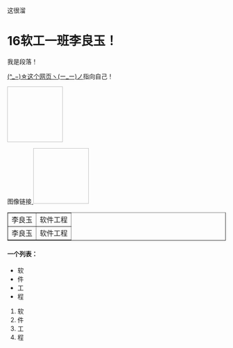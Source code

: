 <html>
<head>这很溜</head>
<body>
<h1>16软工一班李良玉！</h1>
<p>我是段落！</p>
<p><a href="https://liliangyu.github.io/">(^_−)☆这个网页ヽ(ー_ー)ノ</a>指向自己！</p>
<p><img ="/C/Users/lenovo/Desktop/love.jpg" width="128" height="128"/></p>
<p>图像链接<a href="https://liliangyu.github.io/">
<img ="/C/Users/lenovo/Desktop/love.jpg" width="128" height="128"/></a></p><!---注释啊！我的天！！，你们看不见的！哈哈啊哈-->
<table border="1">
<tr>
<td>李良玉</td>
<td>软件工程</td>
</tr>
<tr>
<td>李良玉</td>
<td>软件工程</td>
</tr>
</table>
<h4>一个列表：</h4>
<ul>
<li>软</li>
<li>件</li>
<li>工</li>
<li>程</li>
</ul>
<ol>
<li>软</li>
<li>件</li>
<li>工</li>
<li>程</li>
</ol>
</body>
</html>
